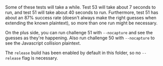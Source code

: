 Some of these tests will take a while. Test 53 will take about 7 seconds to run,
and test 51 will take about 40 seconds to run. Furthermore, test 51 has about an
87% success rate (doesn't always make the right guesses when extending the known
plaintext), so more than one run might be necessary.

On the plus side, you can run challenge 51 with `--nocapture` and see the
guesses as they're happening. Also run challenge 50 with `--nocapture` to see
the Javascript collision plaintext.

The `release` build has been enabled by default in this folder, so no
`--release` flag is necessary.
